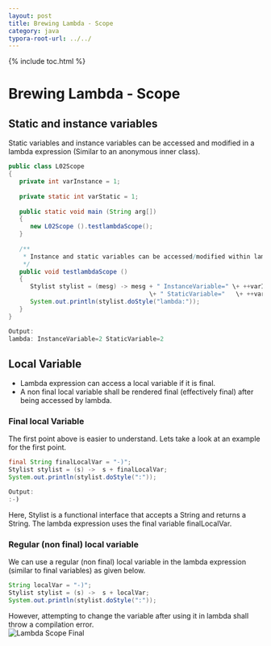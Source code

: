 ```yaml
---
layout: post
title: Brewing Lambda - Scope  
category: java
typora-root-url: ../../
---
```


{% include toc.html %}

# Brewing Lambda - Scope  

## Static and instance variables

Static variables and instance variables can be accessed and modified in a lambda expression (Similar to an anonymous inner class).
```java
public class L02Scope  
{  
   private int varInstance = 1;  
     
   private static int varStatic = 1;  
     
   public static void main (String arg[])  
   {        
      new L02Scope ().testlambdaScope();  
   }  
  
   /**  
    * Instance and static variables can be accessed/modified within lambda  
    */  
   public void testlambdaScope ()  
   {  
      Stylist stylist = (mesg) -> mesg + " InstanceVariable=" \+ ++varInstance   
                                       \+ " StaticVariable="   \+ ++varStatic;  
      System.out.println(stylist.doStyle("lambda:"));  
   }  
}
```
```java
Output:  
lambda: InstanceVariable=2 StaticVariable=2  

```

## Local Variable

*   Lambda expression can access a local variable if it is final.    
*   A non final local variable shall be rendered final (effectively final) after being accessed by lambda.

### Final local Variable  

The first point above is easier to understand. Lets take a look at an example for the first point.  
```java
final String finalLocalVar = "-)";  
Stylist stylist = (s) ->  s + finalLocalVar;  
System.out.println(stylist.doStyle(":"));
```
```java
Output:  
:-)
```
Here, Stylist is a functional interface that accepts a String and returns a String. The lambda expression uses the final variable finalLocalVar.  

### Regular (non final) local variable  

We can use a regular (non final) local variable in the lambda expression (similar to final variables) as given below.  
```java
String localVar = "-)";  
Stylist stylist = (s) ->  s + localVar;  
System.out.println(stylist.doStyle(":"));
```
However, attempting to change the variable after using it in lambda shall throw a compilation error.  
![Lambda Scope Final](https://blogs.oracle.com/brewing-tests/resource/images/LambdaScopeFinal.jpg)